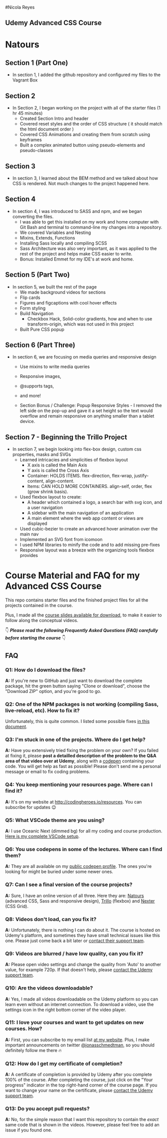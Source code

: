 #Nicola Reyes
 ## Udemy Advanced CSS Course

# Natours

## Section 1 (Part One)
- In section 1, I added the github repository and configured my files to the Vagrant Box

## Section 2
- In Section 2, I began working on the project with all of the starter files (1 hr 45 minutes)
    - Created Section Intro and header
    - Covered reset styles and the order of CSS structure ( it should match the html document order )
    - Covered CSS Animations and creating them from scratch using keyframes
    - Built a complex animated button using pseudo-elements and pseudo-classes

## Section 3
- In section 3, I learned about the BEM method and we talked about how CSS is rendered. Not much changes to the project happened here.

## Section 4
- In section 4, I was introduced to SASS and npm, and we began converting the files.
    - I was able to get this installed on my work and home computer with Git Bash and terminal to command-line my changes into a repository.
    - We covered Variables and Nesting
    - Mixins, Extends, Functions
    - Installing Sass locally and compiling SCSS
    - Sass Architecture was also very important, as it was applied to the rest of the project and helps make CSS easier to write.
    - Bonus: Installed Emmet for my IDE's at work and home.
    
## Section 5 (Part Two)
- In section 5, we built the rest of the page
    - We made background videos for sections
    - Flip cards
    - Figures and figcaptions with cool hover effects
    - Form styling
    - Build Navigation
        * Checkbox Hack, Solid-color gradients, how and when to use transform-origin, which was not used in this project
    - Built Pure CSS popup
        
## Section 6 (Part Three)
- In section 6, we are focusing on media queries and responsive design
    - Use mixins to write media queries
    - Responsive images,
    - @supports tags,
    - and more!
    
    - Section Bonus / Challenge: Popup Responsive Styles - I removed the left side on the pop-up and gave it a set height so the text would overflow and remain responsive on anything smaller than a tablet device.

## Section 7 - Beginning the Trillo Project
- In section 7, we begin looking into flex-box design, custom css properties, masks and SVGs
    - Learned intricacies and simplicities of flexbox layout
        * X axis is called the Main Axis
        * Y axis is called the Cross Axis
        * Container: HOLDS ITEMS. flex-direction, flex-wrap, justify-content, align-content.
        * Items: CAN HOLD MORE CONTAINERS. align-self, order, flex (grow shrink basis).
    - Used flexbox layout to create:
        * A header which contained a logo, a search bar with svg icon, and a user navigation
        * A sidebar with the main navigation of an application
        * A main element where the web app content or views are displayed
    - Used cubic-bezier to create an advanced hover animation over the main nav
    - Implemented an SVG font from icomoon
    - I used NPM libraries to minify the code and to add missing pre-fixes
    - Responsive layout was a breeze with the organizing tools flexbox provides
    

# Course Material and FAQ for my Advanced CSS Course

This repo contains starter files and the finished project files for all the projects contained in the course.

Plus, I made all the [course slides available for download](slides-students-C04.pdf), to make it easier to follow along the conceptual videos.

👇 **_Please read the following Frequently Asked Questions (FAQ) carefully before starting the course_** 👇

## FAQ

### Q1: How do I download the files?

**A:** If you're new to GitHub and just want to download the complete package, hit the green button saying "Clone or download", choose the "Download ZIP" option, and you're good to go.

### Q2: One of the NPM packages is not working (compiling Sass, live-reload, etc). How to fix it?

Unfortunately, this is quite common. I listed some possible fixes [in this document](npm-fixes.md).

### Q3: I'm stuck in one of the projects. Where do I get help?

**A:** Have you extensively tried fixing the problem on your own? If you failed at fixing it, please **post a detailled description of the problem to the Q&A area of that video over at Udemy**, along with a [codepen](https://codepen.io/pen/) containing your code. You will get help as fast as possible! Please don't send me a personal message or email to fix coding problems.

### Q4: You keep mentioning your resources page. Where can I find it?

**A:** It's on my website at <http://codingheroes.io/resources>. You can subscribe for updates 😉

### Q5: What VSCode theme are you using?

**A:** I use Oceanic Next (dimmed bg) for all my coding and course production. [Here is my complete VSCode setup](vscode-setup.md).

### Q6: You use codepens in some of the lectures. Where can I find them?

**A:** They are all available on my [public codepen profile](https://codepen.io/jonasschmedtmann/pens/public/). The ones you're looking for might be buried under some newer ones.

### Q7: Can I see a final version of the course projects?

**A:** Sure, I have an online version of all three. Here they are: [Natours](https://natours.netlify.com) (advanced CSS, Sass and responsive design), [Trillo](http://trillo.netlify.com/) (flexbox) and [Nexter](https://nexter.netlify.com/) (CSS Grid).

### Q8: Videos don't load, can you fix it?

**A:** Unfortunately, there is nothing I can do about it. The course is hosted on Udemy's platform, and sometimes they have small technical issues like this one. Please just come back a bit later or [contact their support team](https://support.udemy.com/hc/en-us).

### Q9: Videos are blurred / have low quality, can you fix it?

**A:** Please open video settings and change the quality from 'Auto' to another value, for example 720p. If that doesn't help, please [contact the Udemy support team](https://support.udemy.com/hc/en-us).

### Q10: Are the videos downloadable?

**A:** Yes, I made all videos downloadable on the Udemy platform so you can learn even without an internet connection. To download a video, use the settings icon in the right bottom corner of the video player.

### Q11: I love your courses and want to get updates on new courses. How?

**A:** First, you can subscribe to my email list [at my website](http://codingheroes.io/newsletter). Plus, I make important announcements on twitter [@jonasschmedtman](https://twitter.com/jonasschmedtman), so you should definitely follow me there 🔥

### Q12: How do I get my certificate of completion?

**A:** A certificate of completion is provided by Udemy after you complete 100% of the course. After completing the course, just click on the "Your progress" indicator in the top right-hand corner of the course page. If you want to change your name on the certificate, please [contact the Udemy support team](https://support.udemy.com/hc/en-us).

### Q13: Do you accept pull requests?

**A:** No, for the simple reason that I want this repository to contain the _exact_ same code that is shown in the videos. However, please feel free to add an issue if you found one.

